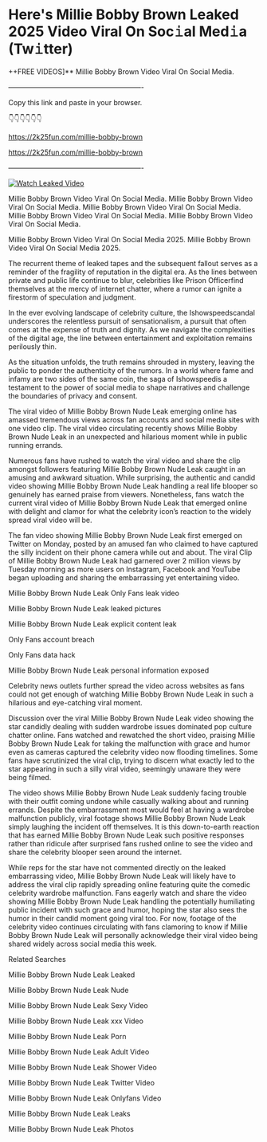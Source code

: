 # Here's Millie Bobby Brown Leaked 2025 Video Viral On Soc𝚒al Med𝚒a (Tw𝚒tter)

++FREE VIDEOS]** Millie Bobby Brown Video Viral On Social Media.

———————————————————-

Copy this link and paste in your browser.

👇👇👇👇👇👇

https://2k25fun.com/millie-bobby-brown

https://2k25fun.com/millie-bobby-brown

———————————————————-

[![Watch Leaked Video](https://miro.medium.com/v2/resize:fit:828/format:webp/1*cilzJN44JGOrTw9NJCrNHA.gif "Watch Leaked Video")](https://2k25fun.com/millie-bobby-brown)

Millie Bobby Brown Video Viral On Social Media. Millie Bobby Brown Video Viral On Social Media. Millie Bobby Brown Video Viral On Social Media. Millie Bobby Brown Video Viral On Social Media. Millie Bobby Brown Video Viral On Social Media.

Millie Bobby Brown Video Viral On Social Media 2025. Millie Bobby Brown Video Viral On Social Media 2025.

The recurrent theme of leaked tapes and the subsequent fallout serves as a reminder of the fragility of reputation in the digital era. As the lines between private and public life continue to blur, celebrities like Prison Officerfind themselves at the mercy of internet chatter, where a rumor can ignite a firestorm of speculation and judgment.

In the ever evolving landscape of celebrity culture, the Ishowspeedscandal underscores the relentless pursuit of sensationalism, a pursuit that often comes at the expense of truth and dignity. As we navigate the complexities of the digital age, the line between entertainment and exploitation remains perilously thin.

As the situation unfolds, the truth remains shrouded in mystery, leaving the public to ponder the authenticity of the rumors. In a world where fame and infamy are two sides of the same coin, the saga of Ishowspeedis a testament to the power of social media to shape narratives and challenge the boundaries of privacy and consent.

The viral video of Millie Bobby Brown Nude Leak emerging online has amassed tremendous views across fan accounts and social media sites with one video clip. The viral video circulating recently shows Millie Bobby Brown Nude Leak in an unexpected and hilarious moment while in public running errands.

Numerous fans have rushed to watch the viral video and share the clip amongst followers featuring Millie Bobby Brown Nude Leak caught in an amusing and awkward situation. While surprising, the authentic and candid video showing Millie Bobby Brown Nude Leak handling a real life blooper so genuinely has earned praise from viewers. Nonetheless, fans watch the current viral video of Millie Bobby Brown Nude Leak that emerged online with delight and clamor for what the celebrity icon’s reaction to the widely spread viral video will be.

The fan video showing Millie Bobby Brown Nude Leak first emerged on Twitter on Monday, posted by an amused fan who claimed to have captured the silly incident on their phone camera while out and about. The viral Clip of Millie Bobby Brown Nude Leak had garnered over 2 million views by Tuesday morning as more users on Instagram, Facebook and YouTube began uploading and sharing the embarrassing yet entertaining video.

Millie Bobby Brown Nude Leak Only Fans leak video

Millie Bobby Brown Nude Leak leaked pictures

Millie Bobby Brown Nude Leak explicit content leak

Only Fans account breach

Only Fans data hack

Millie Bobby Brown Nude Leak personal information exposed

Celebrity news outlets further spread the video across websites as fans could not get enough of watching Millie Bobby Brown Nude Leak in such a hilarious and eye-catching viral moment.

Discussion over the viral Millie Bobby Brown Nude Leak video showing the star candidly dealing with sudden wardrobe issues dominated pop culture chatter online. Fans watched and rewatched the short video, praising Millie Bobby Brown Nude Leak for taking the malfunction with grace and humor even as cameras captured the celebrity video now flooding timelines. Some fans have scrutinized the viral clip, trying to discern what exactly led to the star appearing in such a silly viral video, seemingly unaware they were being filmed.

The video shows Millie Bobby Brown Nude Leak suddenly facing trouble with their outfit coming undone while casually walking about and running errands. Despite the embarrassment most would feel at having a wardrobe malfunction publicly, viral footage shows Millie Bobby Brown Nude Leak simply laughing the incident off themselves. It is this down-to-earth reaction that has earned Millie Bobby Brown Nude Leak such positive responses rather than ridicule after surprised fans rushed online to see the video and share the celebrity blooper seen around the internet.

While reps for the star have not commented directly on the leaked embarrassing video, Millie Bobby Brown Nude Leak will likely have to address the viral clip rapidly spreading online featuring quite the comedic celebrity wardrobe malfunction. Fans eagerly watch and share the video showing Millie Bobby Brown Nude Leak handling the potentially humiliating public incident with such grace and humor, hoping the star also sees the humor in their candid moment going viral too. For now, footage of the celebrity video continues circulating with fans clamoring to know if Millie Bobby Brown Nude Leak will personally acknowledge their viral video being shared widely across social media this week.

Related Searches

Millie Bobby Brown Nude Leak Leaked

Millie Bobby Brown Nude Leak Nude

Millie Bobby Brown Nude Leak Sexy Video

Millie Bobby Brown Nude Leak xxx Video

Millie Bobby Brown Nude Leak Porn

Millie Bobby Brown Nude Leak Adult Video

Millie Bobby Brown Nude Leak Shower Video

Millie Bobby Brown Nude Leak Twitter Video

Millie Bobby Brown Nude Leak Onlyfans Video

Millie Bobby Brown Nude Leak Leaks

Millie Bobby Brown Nude Leak Photos